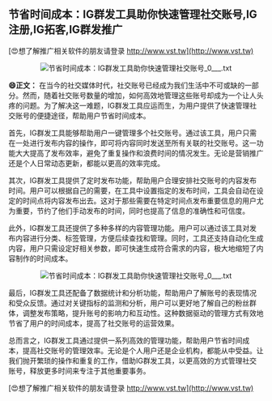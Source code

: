## **节省时间成本：IG群发工具助你快速管理社交账号,IG注册,IG拓客,IG群发推广**

[😍想了解推广相关软件的朋友请登录 http://www.vst.tw](http://www.vst.tw)

 <center><img src="https://vst.tw/MP4/tuiguang/png/4.png" alt="节省时间成本：IG群发工具助你快速管理社交账号_0___.txt"></center>

**😄正文：**
在当今的社交媒体时代，社交账号已经成为我们生活中不可或缺的一部分。然而，随着社交账号数量的增加，如何高效地管理这些账号却成为一个让人头疼的问题。为了解决这一难题，IG群发工具应运而生，为用户提供了快速管理社交账号的便捷途径，帮助用户节省时间成本。

首先，IG群发工具能够帮助用户一键管理多个社交账号。通过该工具，用户只需在一处进行发布内容的操作，即可将内容同时发送至所有关联的社交账号。这一功能大大提高了发布效率，避免了重复操作和浪费时间的情况发生。无论是营销推广还是个人日常动态更新，都能以更高的效率完成。

其次，IG群发工具提供了定时发布功能，帮助用户合理安排社交账号的内容发布时间。用户可以根据自己的需要，在工具中设置指定的发布时间，工具会自动在设定的时间点将内容发布出去。这对于那些需要在特定时间点发布重要信息的用户尤为重要，节约了他们手动发布的时间，同时也提高了信息的准确性和可信度。

此外，IG群发工具还提供了多种多样的内容管理功能。用户可以通过该工具对发布内容进行分类、标签管理，方便后续查找和管理。同时，工具还支持自动化生成内容，用户只需设定好相关参数，即可快速生成符合需求的内容，极大地缩短了内容制作的时间成本。

 <center><img src="https://vst.tw/MP4/tuiguang/png/6.png" alt="节省时间成本：IG群发工具助你快速管理社交账号_0___.txt"></center>

最后，IG群发工具还配备了数据统计和分析功能，帮助用户了解账号的表现情况和受众反馈。通过对关键指标的监测和分析，用户可以更好地了解自己的粉丝群体，调整发布策略，提升账号的影响力和互动性。这种数据驱动的管理方式有效地节省了用户的时间成本，提高了社交账号的运营效果。

总而言之，IG群发工具通过提供一系列高效的管理功能，帮助用户节省时间成本，提高社交账号的管理效率。无论是个人用户还是企业机构，都能从中受益。让我们抛开繁琐的操作和重复的工作，借助IG群发工具，以更高效的方式管理社交账号，释放更多时间来专注于其他重要事务。

[😍想了解推广相关软件的朋友请登录 http://www.vst.tw](http://www.vst.tw)



